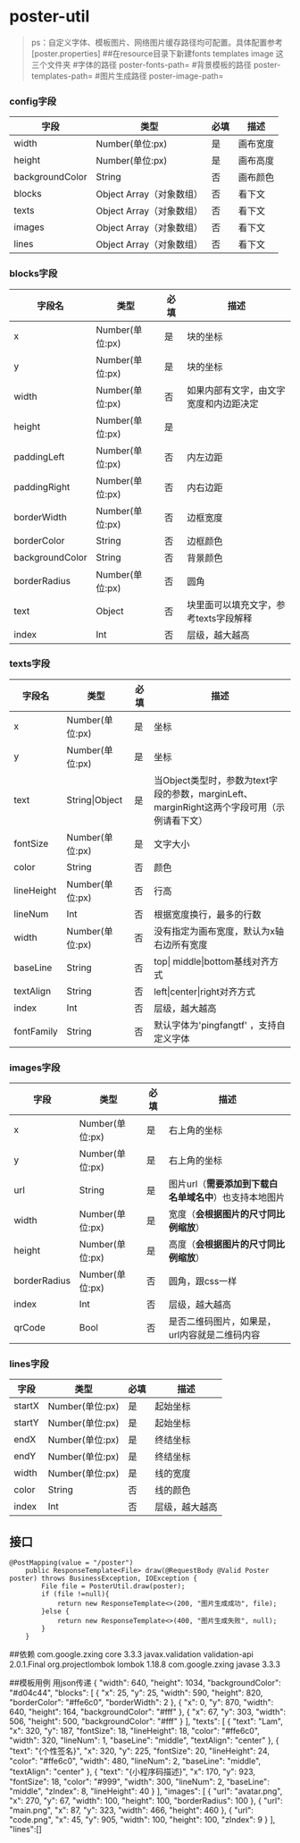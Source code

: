 # poster-util
> ps：自定义字体、模板图片、网络图片缓存路径均可配置。具体配置参考 [poster.properties]
##在resource目录下新建fonts templates image 这三个文件夹
#字体的路径
poster-fonts-path=
#背景模板的路径
poster-templates-path=
#图片生成路径
poster-image-path=

### config字段

| 字段            | 类型                     | 必填 | 描述                                       |
| --------------- | ------------------------ | ---- | ------------------------------------------ |
| width           | Number(单位:px)          | 是   | 画布宽度                                   |
| height          | Number(单位:px)          | 是   | 画布高度                                   |
| backgroundColor | String                   | 否   | 画布颜色                                   |
| blocks          | Object Array（对象数组） | 否   | 看下文                                     |
| texts           | Object Array（对象数组） | 否   | 看下文                                     |
| images          | Object Array（对象数组） | 否   | 看下文                                     |
| lines           | Object Array（对象数组） | 否   | 看下文                                     |

### blocks字段

| 字段名          | 类型             | 必填 | 描述                                   |
| --------------- | ---------------- | ---- | -------------------------------------- |
| x               | Number(单位:px) | 是   | 块的坐标                               |
| y               | Number(单位:px) | 是   | 块的坐标                               |
| width           | Number(单位:px) | 否   | 如果内部有文字，由文字宽度和内边距决定 |
| height          | Number(单位:px) | 是   |                                        |
| paddingLeft     | Number(单位:px) | 否   | 内左边距                               |
| paddingRight    | Number(单位:px) | 否   | 内右边距                               |
| borderWidth     | Number(单位:px) | 否   | 边框宽度                               |
| borderColor     | String           | 否   | 边框颜色                               |
| backgroundColor | String           | 否   | 背景颜色                               |
| borderRadius    | Number(单位:px) | 否   | 圆角                                   |
| text            | Object           | 否   | 块里面可以填充文字，参考texts字段解释  |
| index          | Int              | 否   | 层级，越大越高                         |

### texts字段

| 字段名         | 类型             | 必填 | 描述                                                         |
| -------------- | ---------------- | ---- | ------------------------------------------------------------ |
| x              | Number(单位:px) | 是   | 坐标                                                         |
| y              | Number(单位:px) | 是   | 坐标                                                         |
| text           | String\|Object   | 是   | 当Object类型时，参数为text字段的参数，marginLeft、marginRight这两个字段可用（示例请看下文） |
| fontSize       | Number(单位:px) | 是   | 文字大小                                                     |
| color          | String           | 否   | 颜色                                                         |
| lineHeight     | Number(单位:px) | 否   | 行高                                                         |
| lineNum        | Int              | 否   | 根据宽度换行，最多的行数                                     |
| width          | Number(单位:px) | 否   | 没有指定为画布宽度，默认为x轴右边所有宽度                                           |
| baseLine       | String           | 否   | top\| middle\|bottom基线对齐方式                             |
| textAlign      | String           | 否   | left\|center\|right对齐方式                                  |
| index         | Int              | 否   | 层级，越大越高                                               |
| fontFamily     | String           | 否   | 默认字体为'pingfangtf' ，支持自定义字体      |

### images字段

| 字段         | 类型             | 必填 | 描述                                      |
| ------------ | ---------------- | ---- | ----------------------------------------- |
| x            | Number(单位:px) | 是   | 右上角的坐标                              |
| y            | Number(单位:px) | 是   | 右上角的坐标                              |
| url          | String           | 是   | 图片url（**需要添加到下载白名单域名中**）也支持本地图片 |
| width        | Number(单位:px) | 是   | 宽度（**会根据图片的尺寸同比例缩放**）    |
| height       | Number(单位:px) | 是   | 高度（**会根据图片的尺寸同比例缩放**）    |
| borderRadius | Number(单位:px) | 否   | 圆角，跟css一样                           |
| index       | Int              | 否   | 层级，越大越高                            |
| qrCode       | Bool              | 否   | 是否二维码图片，如果是，url内容就是二维码内容  |

### lines字段

| 字段   | 类型             | 必填 | 描述           |
| ------ | ---------------- | ---- | -------------- |
| startX | Number(单位:px) | 是   | 起始坐标       |
| startY | Number(单位:px) | 是   | 起始坐标       |
| endX   | Number(单位:px) | 是   | 终结坐标       |
| endY   | Number(单位:px) | 是   | 终结坐标       |
| width  | Number(单位:px) | 是   | 线的宽度       |
| color  | String           | 否   | 线的颜色       |
| index | Int              | 否   | 层级，越大越高 |

## 接口
    @PostMapping(value = "/poster")
        public ResponseTemplate<File> draw(@RequestBody @Valid Poster poster) throws BusinessException, IOException {
            File file = PosterUtil.draw(poster);
            if (file !=null){
                return new ResponseTemplate<>(200, "图片生成成功", file);
            }else {
                return new ResponseTemplate<>(400, "图片生成失败", null);
            }
        }
##依赖
 <dependency>
      <groupId>com.google.zxing</groupId>
      <artifactId>core</artifactId>
      <version>3.3.3</version>
    </dependency>
    <dependency>
      <groupId>javax.validation</groupId>
      <artifactId>validation-api</artifactId>
      <version>2.0.1.Final</version>
    </dependency>
    <dependency>
      <groupId>org.projectlombok</groupId>
      <artifactId>lombok</artifactId>
      <version>1.18.8</version>
    </dependency>
    <dependency>
      <groupId>com.google.zxing</groupId>
      <artifactId>javase</artifactId>
      <version>3.3.3</version>
    </dependency>
    
##模板用例
用json传递
{
    "width": 640,
    "height": 1034,
    "backgroundColor": "#d04c44",
    "blocks": [
        {
            "x": 25,
            "y": 25,
            "width": 590,
            "height": 820,
            "borderColor": "#ffe6c0",
            "borderWidth": 2
        },
        {
            "x": 0,
            "y": 870,
            "width": 640,
            "height": 164,
            "backgroundColor": "#fff"
        },
        {
            "x": 67,
            "y": 303,
            "width": 506,
            "height": 500,
            "backgroundColor": "#fff"
        }
    ],
    "texts": [
        {
            "text": "Lam",
            "x": 320,
            "y": 187,
            "fontSize": 18,
            "lineHeight": 18,
            "color": "#ffe6c0",
            "width": 320,
            "lineNum": 1,
            "baseLine": "middle",
            "textAlign": "center"
        },
        {
            "text": "{个性签名}",
            "x": 320,
            "y": 225,
            "fontSize": 20,
            "lineHeight": 24,
            "color": "#ffe6c0",
            "width": 480,
            "lineNum": 2,
            "baseLine": "middle",
            "textAlign": "center"
        },
        {
            "text": "{小程序码描述}",
            "x": 170,
            "y": 923,
            "fontSize": 18,
            "color": "#999",
            "width": 300,
            "lineNum": 2,
            "baseLine": "middle",
            "zIndex": 8,
            "lineHeight": 40
        }
    ],
    "images": [
        {
            "url": "avatar.png",
            "x": 270,
            "y": 67,
            "width": 100,
            "height": 100,
            "borderRadius": 100
        },
        {
            "url": "main.png",
            "x": 87,
            "y": 323,
            "width": 466,
            "height": 460
        },
        {
            "url": "code.png",
            "x": 45,
            "y": 905,
            "width": 100,
            "height": 100,
            "zIndex": 9
        }
    ],
    "lines":[]